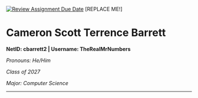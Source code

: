 [![Review Assignment Due Date](https://classroom.github.com/assets/deadline-readme-button-22041afd0340ce965d47ae6ef1cefeee28c7c493a6346c4f15d667ab976d596c.svg)](https://classroom.github.com/a/BpXStGJy)
[REPLACE ME!] 

# Cameron Scott Terrence Barrett
[]()
**NetID: cbarrett2 | Username: TheRealMrNumbers**

*Pronouns: He/Him*

*Class of 2027*

*Major: Computer Science*

---
